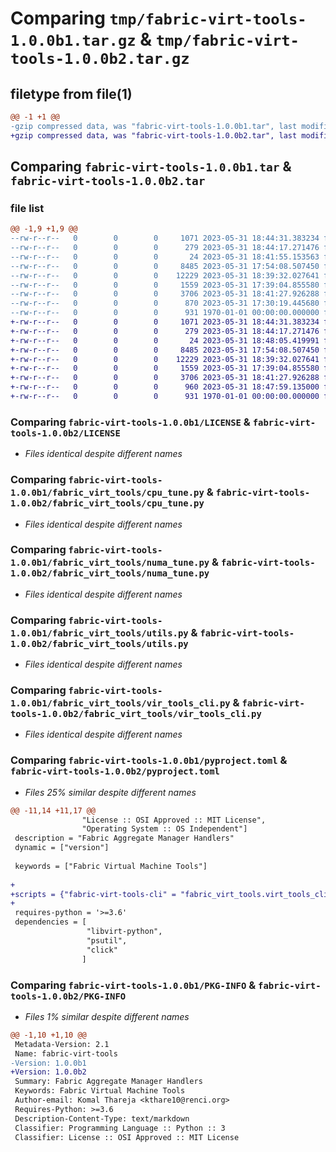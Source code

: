 # Comparing `tmp/fabric-virt-tools-1.0.0b1.tar.gz` & `tmp/fabric-virt-tools-1.0.0b2.tar.gz`

## filetype from file(1)

```diff
@@ -1 +1 @@
-gzip compressed data, was "fabric-virt-tools-1.0.0b1.tar", last modified: Wed May 31 18:44:46 2023, max compression
+gzip compressed data, was "fabric-virt-tools-1.0.0b2.tar", last modified: Wed May 31 18:48:13 2023, max compression
```

## Comparing `fabric-virt-tools-1.0.0b1.tar` & `fabric-virt-tools-1.0.0b2.tar`

### file list

```diff
@@ -1,9 +1,9 @@
--rw-r--r--   0        0        0     1071 2023-05-31 18:44:31.383234 fabric-virt-tools-1.0.0b1/LICENSE
--rw-r--r--   0        0        0      279 2023-05-31 18:44:17.271476 fabric-virt-tools-1.0.0b1/README.md
--rw-r--r--   0        0        0       24 2023-05-31 18:41:55.153563 fabric-virt-tools-1.0.0b1/fabric_virt_tools/__init__.py
--rw-r--r--   0        0        0     8485 2023-05-31 17:54:08.507450 fabric-virt-tools-1.0.0b1/fabric_virt_tools/cpu_tune.py
--rw-r--r--   0        0        0    12229 2023-05-31 18:39:32.027641 fabric-virt-tools-1.0.0b1/fabric_virt_tools/numa_tune.py
--rw-r--r--   0        0        0     1559 2023-05-31 17:39:04.855580 fabric-virt-tools-1.0.0b1/fabric_virt_tools/utils.py
--rw-r--r--   0        0        0     3706 2023-05-31 18:41:27.926288 fabric-virt-tools-1.0.0b1/fabric_virt_tools/vir_tools_cli.py
--rw-r--r--   0        0        0      870 2023-05-31 17:30:19.445680 fabric-virt-tools-1.0.0b1/pyproject.toml
--rw-r--r--   0        0        0      931 1970-01-01 00:00:00.000000 fabric-virt-tools-1.0.0b1/PKG-INFO
+-rw-r--r--   0        0        0     1071 2023-05-31 18:44:31.383234 fabric-virt-tools-1.0.0b2/LICENSE
+-rw-r--r--   0        0        0      279 2023-05-31 18:44:17.271476 fabric-virt-tools-1.0.0b2/README.md
+-rw-r--r--   0        0        0       24 2023-05-31 18:48:05.419991 fabric-virt-tools-1.0.0b2/fabric_virt_tools/__init__.py
+-rw-r--r--   0        0        0     8485 2023-05-31 17:54:08.507450 fabric-virt-tools-1.0.0b2/fabric_virt_tools/cpu_tune.py
+-rw-r--r--   0        0        0    12229 2023-05-31 18:39:32.027641 fabric-virt-tools-1.0.0b2/fabric_virt_tools/numa_tune.py
+-rw-r--r--   0        0        0     1559 2023-05-31 17:39:04.855580 fabric-virt-tools-1.0.0b2/fabric_virt_tools/utils.py
+-rw-r--r--   0        0        0     3706 2023-05-31 18:41:27.926288 fabric-virt-tools-1.0.0b2/fabric_virt_tools/vir_tools_cli.py
+-rw-r--r--   0        0        0      960 2023-05-31 18:47:59.135000 fabric-virt-tools-1.0.0b2/pyproject.toml
+-rw-r--r--   0        0        0      931 1970-01-01 00:00:00.000000 fabric-virt-tools-1.0.0b2/PKG-INFO
```

### Comparing `fabric-virt-tools-1.0.0b1/LICENSE` & `fabric-virt-tools-1.0.0b2/LICENSE`

 * *Files identical despite different names*

### Comparing `fabric-virt-tools-1.0.0b1/fabric_virt_tools/cpu_tune.py` & `fabric-virt-tools-1.0.0b2/fabric_virt_tools/cpu_tune.py`

 * *Files identical despite different names*

### Comparing `fabric-virt-tools-1.0.0b1/fabric_virt_tools/numa_tune.py` & `fabric-virt-tools-1.0.0b2/fabric_virt_tools/numa_tune.py`

 * *Files identical despite different names*

### Comparing `fabric-virt-tools-1.0.0b1/fabric_virt_tools/utils.py` & `fabric-virt-tools-1.0.0b2/fabric_virt_tools/utils.py`

 * *Files identical despite different names*

### Comparing `fabric-virt-tools-1.0.0b1/fabric_virt_tools/vir_tools_cli.py` & `fabric-virt-tools-1.0.0b2/fabric_virt_tools/vir_tools_cli.py`

 * *Files identical despite different names*

### Comparing `fabric-virt-tools-1.0.0b1/pyproject.toml` & `fabric-virt-tools-1.0.0b2/pyproject.toml`

 * *Files 25% similar despite different names*

```diff
@@ -11,14 +11,17 @@
                "License :: OSI Approved :: MIT License",
                "Operating System :: OS Independent"]
 description = "Fabric Aggregate Manager Handlers"
 dynamic = ["version"]
 
 keywords = ["Fabric Virtual Machine Tools"]
 
+
+scripts = {"fabric-virt-tools-cli" = "fabric_virt_tools.virt_tools_cli:virt_tools_cli"}
+
 requires-python = '>=3.6'
 dependencies = [
                 "libvirt-python",
                 "psutil",
                 "click"
                ]
```

### Comparing `fabric-virt-tools-1.0.0b1/PKG-INFO` & `fabric-virt-tools-1.0.0b2/PKG-INFO`

 * *Files 1% similar despite different names*

```diff
@@ -1,10 +1,10 @@
 Metadata-Version: 2.1
 Name: fabric-virt-tools
-Version: 1.0.0b1
+Version: 1.0.0b2
 Summary: Fabric Aggregate Manager Handlers
 Keywords: Fabric Virtual Machine Tools
 Author-email: Komal Thareja <kthare10@renci.org>
 Requires-Python: >=3.6
 Description-Content-Type: text/markdown
 Classifier: Programming Language :: Python :: 3
 Classifier: License :: OSI Approved :: MIT License
```

